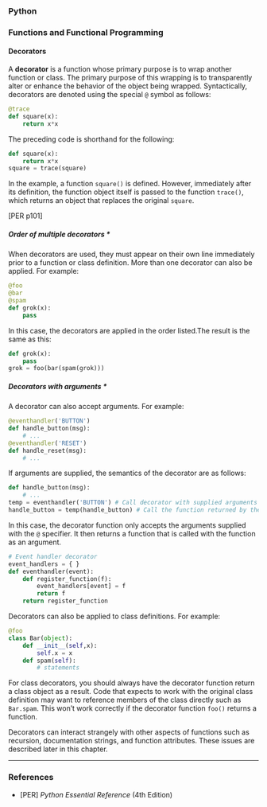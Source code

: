 ### **Python**

### Functions and Functional Programming

#### Decorators

A **decorator** is a function whose primary purpose is to wrap another function or class.  The primary purpose of this wrapping is to transparently alter or enhance the behavior of the object being wrapped. Syntactically, decorators are denoted using the special `@` symbol as follows:

```python
@trace
def square(x):
    return x*x
```

The preceding code is shorthand for the following:

```python
def square(x):
    return x*x
square = trace(square)
```

In the example, a function `square()` is defined. However, immediately after its definition, the function object itself is passed to the function `trace()`, which returns an object that replaces the original `square`.

[PER p101]

##### **Order of multiple decorators** *

When decorators are used, they must appear on their own line immediately prior to a function or class definition. More than one decorator can also be applied. For example:

```python
@foo
@bar
@spam
def grok(x):
    pass
```

In this case, the decorators are applied in the order listed.The result is the same as this:

```python
def grok(x):
    pass
grok = foo(bar(spam(grok)))
```

##### **Decorators with arguments** *

A decorator can also accept arguments. For example:

```python
@eventhandler('BUTTON')
def handle_button(msg):
    # ...
@eventhandler('RESET')
def handle_reset(msg):
    # ...
```

If arguments are supplied, the semantics of the decorator are as follows:

```python
def handle_button(msg):
    # ...
temp = eventhandler('BUTTON') # Call decorator with supplied arguments
handle_button = temp(handle_button) # Call the function returned by the decorato
```

In this case, the decorator function only accepts the arguments supplied with the `@` specifier. It then returns a function that is called with the function as an argument.

```python
# Event handler decorator
event_handlers = { }
def eventhandler(event):
    def register_function(f):
        event_handlers[event] = f
        return f
    return register_function
```
Decorators can also be applied to class definitions. For example:

```python
@foo
class Bar(object):
    def __init__(self,x):
        self.x = x
    def spam(self):
        # statements
```

For class decorators, you should always have the decorator function return a class object as a result. Code that expects to work with the original class definition may want to reference members of the class directly such as `Bar.spam`. This won’t work correctly if the decorator function `foo()` returns a function.

Decorators can interact strangely with other aspects of functions such as recursion, documentation strings, and function attributes. These issues are described later in this chapter.

- - -

### References

* [PER] *Python Essential Reference* (4th Edition)
